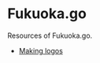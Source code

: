 # Fukuoka.go

Resources of Fukuoka.go.

- [Making logos](https://github.com/fukuokago/event/issues/4)
